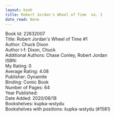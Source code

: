 ```yaml
---
layout: book
title: Robert Jordan's Wheel of Time  no. 1
date_read: None
---
```


Book Id: 22632007<br />
Title: Robert Jordan's Wheel of Time #1<br />
Author: Chuck Dixon<br />
Author l-f: Dixon, Chuck<br />
Additional Authors: Chase Conley, Robert Jordan<br />
ISBN: <br />
My Rating: 0<br />
Average Rating: 4.08<br />
Publisher: Dynamite<br />
Binding: Comic Book<br />
Number of Pages: 64<br />
Year Published: <br />
Date Added: 2020/06/18<br />
Bookshelves: kupka-wstydu<br />
Bookshelves with positions: kupka-wstydu (#1581)<br />

